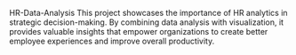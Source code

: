  HR-Data-Analysis
This project showcases the importance of HR analytics in strategic decision-making. By combining data analysis with visualization, it provides valuable insights that empower organizations to create better employee experiences and improve overall productivity.
